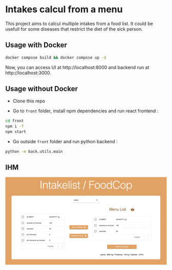 # Intakes calcul from a menu

This project aims to calcul multiple intakes from a food list.
It could be usefull for some diseases that restrict the diet of the sick person.

## Usage with Docker

```bash
docker compose build && docker compose up -d
```

Now, you can access UI at http://localhost:8000 and backend run at http://localhost:3000.

## Usage without Docker

- Clone this repo

- Go to `front` folder, install npm dependencies and run react frontend :

```bash
cd front
npm i -f
npm start
```

- Go outside `front` folder and run python backend :

```bash
python -m back.utils.main
```

## IHM

![ihm](ihm.png)
